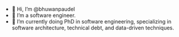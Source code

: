 - 👋 Hi, I’m @bhuwanpaudel
- 👀 I’m a software engineer.
- 🌱 I’m currently doing PhD in software engineering, specializing in software architecture, technical debt, and data-driven techniques.

<!---
bhuwanpaudel/bhuwanpaudel is a ✨ special ✨ repository because its `README.md` (this file) appears on your GitHub profile.
You can click the Preview link to take a look at your changes.
--->
